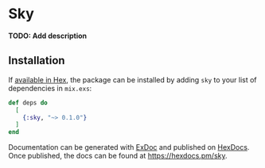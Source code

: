 # Sky

**TODO: Add description**

## Installation

If [available in Hex](https://hex.pm/docs/publish), the package can be installed
by adding `sky` to your list of dependencies in `mix.exs`:

```elixir
def deps do
  [
    {:sky, "~> 0.1.0"}
  ]
end
```

Documentation can be generated with [ExDoc](https://github.com/elixir-lang/ex_doc)
and published on [HexDocs](https://hexdocs.pm). Once published, the docs can
be found at <https://hexdocs.pm/sky>.

